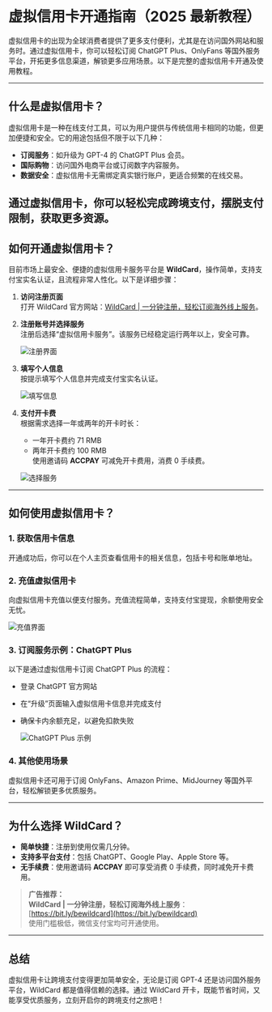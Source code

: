 # 虚拟信用卡开通指南（2025 最新教程）

虚拟信用卡的出现为全球消费者提供了更多支付便利，尤其是在访问国外网站和服务时。通过虚拟信用卡，你可以轻松订阅 ChatGPT Plus、OnlyFans 等国外服务平台，开拓更多信息渠道，解锁更多应用场景。以下是完整的虚拟信用卡开通及使用教程。

---

## 什么是虚拟信用卡？

虚拟信用卡是一种在线支付工具，可以为用户提供与传统信用卡相同的功能，但更加便捷和安全。它的用途包括但不限于以下几种：

- **订阅服务**：如升级为 GPT-4 的 ChatGPT Plus 会员。  
- **国际购物**：访问国外电商平台或订阅数字内容服务。  
- **数据安全**：虚拟信用卡无需绑定真实银行账户，更适合频繁的在线交易。  

通过虚拟信用卡，你可以轻松完成跨境支付，摆脱支付限制，获取更多资源。
---

## 如何开通虚拟信用卡？

目前市场上最安全、便捷的虚拟信用卡服务平台是 **WildCard**，操作简单，支持支付宝实名认证，且流程非常人性化。以下是详细步骤：

1. **访问注册页面**  
   打开 WildCard 官方网站：[WildCard | 一分钟注册，轻松订阅海外线上服务](https://bit.ly/bewildcard)。  

2. **注册账号并选择服务**  
   注册后选择“虚拟信用卡服务”。该服务已经稳定运行两年以上，安全可靠。  

   ![注册界面](https://www.aifinalfantasy.com/wp-content/uploads/2024/05/image-1024x502.png)

3. **填写个人信息**  
   按提示填写个人信息并完成支付宝实名认证。  

   ![填写信息](https://www.aifinalfantasy.com/wp-content/uploads/2024/05/image-2-1024x494.png)

4. **支付开卡费**  
   根据需求选择一年或两年的开卡时长：  
   - 一年开卡费约 71 RMB  
   - 两年开卡费约 100 RMB  
   使用邀请码 **ACCPAY** 可减免开卡费用，消费 0 手续费。  

   ![选择服务](https://www.aifinalfantasy.com/wp-content/uploads/2024/05/image-3-1024x465.png)

---

## 如何使用虚拟信用卡？

### 1. 获取信用卡信息  
开通成功后，你可以在个人主页查看信用卡的相关信息，包括卡号和账单地址。

### 2. 充值虚拟信用卡  
向虚拟信用卡充值以便支付服务。充值流程简单，支持支付宝提现，余额使用安全无忧。

   ![充值界面](https://www.aifinalfantasy.com/wp-content/uploads/2024/05/image-4-1024x492.png)

### 3. 订阅服务示例：ChatGPT Plus  
以下是通过虚拟信用卡订阅 ChatGPT Plus 的流程：  

- 登录 ChatGPT 官方网站  
- 在“升级”页面输入虚拟信用卡信息并完成支付  
- 确保卡内余额充足，以避免扣款失败  

   ![ChatGPT Plus 示例](https://www.aifinalfantasy.com/wp-content/uploads/2024/05/image-5-1024x500.png)

### 4. 其他使用场景  
虚拟信用卡还可用于订阅 OnlyFans、Amazon Prime、MidJourney 等国外平台，轻松解锁更多优质服务。

---

## 为什么选择 WildCard？

- **简单快捷**：注册到使用仅需几分钟。  
- **支持多平台支付**：包括 ChatGPT、Google Play、Apple Store 等。  
- **无手续费**：使用邀请码 **ACCPAY** 即可享受消费 0 手续费，同时减免开卡费用。  

> **广告推荐：**  
> **WildCard | 一分钟注册，轻松订阅海外线上服务**：[https://bit.ly/bewildcard](https://bit.ly/bewildcard)  
> 使用门槛极低，微信支付宝均可开通使用。

---

## 总结

虚拟信用卡让跨境支付变得更加简单安全，无论是订阅 GPT-4 还是访问国外服务平台，WildCard 都是值得信赖的选择。通过 WildCard 开卡，既能节省时间，又能享受优质服务，立刻开启你的跨境支付之旅吧！

